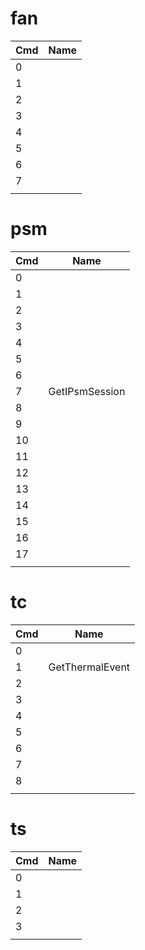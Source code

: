 # fan

| Cmd | Name |
| --- | ---- |
| 0   |      |
| 1   |      |
| 2   |      |
| 3   |      |
| 4   |      |
| 5   |      |
| 6   |      |
| 7   |      |
|     |      |

# psm

| Cmd | Name           |
| --- | -------------- |
| 0   |                |
| 1   |                |
| 2   |                |
| 3   |                |
| 4   |                |
| 5   |                |
| 6   |                |
| 7   | GetIPsmSession |
| 8   |                |
| 9   |                |
| 10  |                |
| 11  |                |
| 12  |                |
| 13  |                |
| 14  |                |
| 15  |                |
| 16  |                |
| 17  |                |
|     |                |

# tc

| Cmd | Name            |
| --- | --------------- |
| 0   |                 |
| 1   | GetThermalEvent |
| 2   |                 |
| 3   |                 |
| 4   |                 |
| 5   |                 |
| 6   |                 |
| 7   |                 |
| 8   |                 |
|     |                 |

# ts

| Cmd | Name |
| --- | ---- |
| 0   |      |
| 1   |      |
| 2   |      |
| 3   |      |
|     |      |
